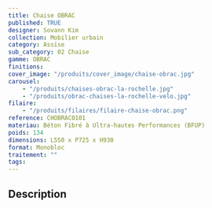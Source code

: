 ```yaml
---
title: Chaise OBRAC
published: TRUE
designer: Sovann Kim
collection: Mobilier urbain
category: Assise
sub_category: 02 Chaise
gamme: OBRAC
finitions:
cover_image: "/produits/cover_image/chaise-obrac.jpg"
carousel:
    - "/produits/chaises-obrac-la-rochelle.jpg"
    - "/produits/obrac-chaises-la-rochelle-velo.jpg"
filaire:
    - "/produits/filaires/filaire-chaise-obrac.png"
reference: CHOBRAC0101
materiau: Béton Fibré à Ultra-hautes Performances (BFUP)
poids: 134
dimensions: L550 x P725 x H930
format: Monobloc
traitement: ""
tags:
---
```


## Description
